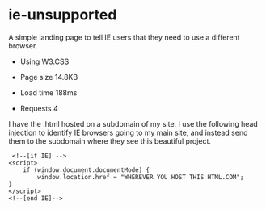 # ie-unsupported
A simple landing page to tell IE users that they need to use a different browser.

- Using W3.CSS

- Page size 14.8KB

- Load time 188ms

- Requests 4

I have the .html hosted on a subdomain of my site. I use the following head injection to identify IE browsers going to my main site, and instead send them to the subdomain where they see this beautiful project.

```
 <!--[if IE] -->
<script>
    if (window.document.documentMode) {
        window.location.href = "WHEREVER YOU HOST THIS HTML.COM";
}
</script>
<!--[end IE]-->
```
